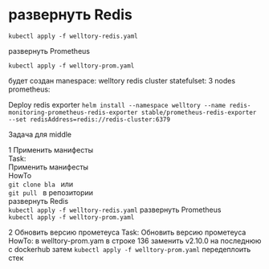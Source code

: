 # развернуть Redis

`kubectl apply -f welltory-redis.yaml`

развернуть Prometheus

`kubectl apply -f welltory-prom.yaml`

будет создан 
manespace: welltory
redis cluster statefulset: 3 nodes
prometheus: 

Deploy redis exporter
`helm install --namespace welltory --name redis-monitoring-prometheus-redis-exporter stable/prometheus-redis-exporter --set redisAddress=redis://redis-cluster:6379`

Задача для middle

1 Применить манифесты  
Task:  
Применить манифесты  
HowTo  
`git clone bla ` 
или  
`git pull `
в репозитории  
развернуть Redis  
`kubectl apply -f welltory-redis.yaml`
развернуть Prometheus  
`kubectl apply -f welltory-prom.yaml`

2 Обновить версию прометеуса
Task:
Обновить версию прометеуса
HowTo:
в welltory-prom.yam в строке 136 заменить v2.10.0 на последнюю с dockerhub
затем
`kubectl apply -f welltory-prom.yaml`
передеплоить стек

